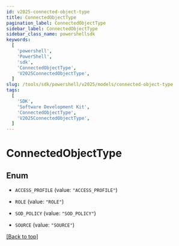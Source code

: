 ```yaml
---
id: v2025-connected-object-type
title: ConnectedObjectType
pagination_label: ConnectedObjectType
sidebar_label: ConnectedObjectType
sidebar_class_name: powershellsdk
keywords:
  [
    'powershell',
    'PowerShell',
    'sdk',
    'ConnectedObjectType',
    'V2025ConnectedObjectType',
  ]
slug: /tools/sdk/powershell/v2025/models/connected-object-type
tags:
  [
    'SDK',
    'Software Development Kit',
    'ConnectedObjectType',
    'V2025ConnectedObjectType',
  ]
---
```


# ConnectedObjectType

## Enum

- `ACCESS_PROFILE` (value: `"ACCESS_PROFILE"`)

- `ROLE` (value: `"ROLE"`)

- `SOD_POLICY` (value: `"SOD_POLICY"`)

- `SOURCE` (value: `"SOURCE"`)

[[Back to top]](#)
